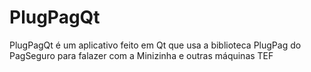 # PlugPagQt
PlugPagQt é um aplicativo feito em Qt que usa a biblioteca PlugPag do PagSeguro para falazer com a Minizinha e outras máquinas TEF
